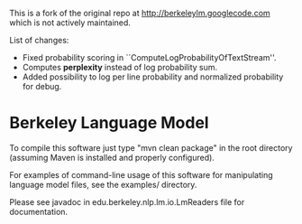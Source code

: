 This is a fork of the original repo at http://berkeleylm.googlecode.com which is not actively maintained.

List of changes:

* Fixed probability scoring in ``ComputeLogProbabilityOfTextStream''.
* Computes **perplexity** instead of log probability sum.
* Added possibility to log per line probability and normalized probability for debug.

# Berkeley Language Model

To compile this software just type "mvn clean package" in the root directory (assuming Maven is installed and properly configured).

For examples of command-line usage of this software for manipulating language model files, see the examples/ directory.

Please see javadoc in edu.berkeley.nlp.lm.io.LmReaders file for documentation.

